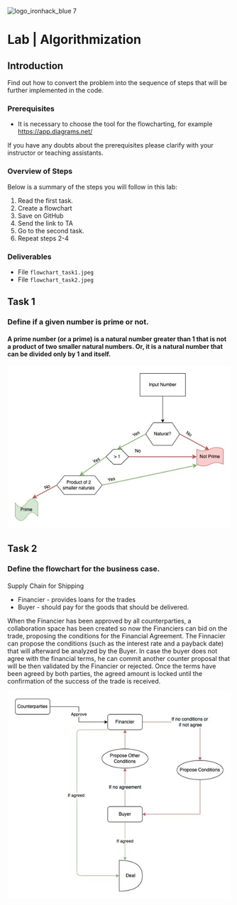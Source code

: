 ![logo_ironhack_blue 7](https://user-images.githubusercontent.com/23629340/40541063-a07a0a8a-601a-11e8-91b5-2f13e4e6b441.png)

# Lab | Algorithmization

## Introduction

Find out how to convert the problem into the sequence of steps that will be further implemented in the code.

### Prerequisites

* It is necessary to choose the tool for the flowcharting, for example https://app.diagrams.net/

If you have any doubts about the prerequisites please clarify with your instructor or teaching assistants.

### Overview of Steps

Below is a summary of the steps you will follow in this lab:

1. Read the first task.
2. Create a flowchart
3. Save on GitHub
4. Send the link to TA
5. Go to the second task.
6. Repeat steps 2-4


### Deliverables

* File `flowchart_task1.jpeg` 
* File `flowchart_task2.jpeg` 

## Task 1


### Define if a given number is prime or not.
#### A prime number (or a prime) is a natural number greater than 1 that is not a product of two smaller natural numbers. Or, it is a natural number that can be divided only by 1 and itself.

![flowchart1](flowchart_task1.jpeg)

## Task 2
### Define the flowchart for the business case.
#### 
Supply Chain for Shipping 
* Financier - provides loans for the trades
* Buyer - should pay for the goods that should be delivered.

When the Financier has been approved by all counterparties, a collaboration space has been created so now the Financiers can bid on the trade, proposing the conditions for the Financial Agreement. 
The Finnacier can propose the conditions (such as the interest rate and a payback date) that will afterward be analyzed by the Buyer. In case the buyer does not agree with the financial terms, 
he can commit another counter proposal that will be then validated by the Financier or rejected.
Once the terms have been agreed by both parties, the agreed amount is locked until the confirmation of the success of the trade is received.

![flowchart2](flowchart_task2.jpeg)

